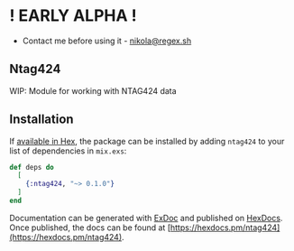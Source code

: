 # ! EARLY ALPHA ! 

- Contact me before using it - [nikola@regex.sh](mailto:nikola@regex-sh)

## Ntag424

WIP: Module for working with NTAG424 data

## Installation

If [available in Hex](https://hex.pm/docs/publish), the package can be installed
by adding `ntag424` to your list of dependencies in `mix.exs`:

```elixir
def deps do
  [
    {:ntag424, "~> 0.1.0"}
  ]
end
```

Documentation can be generated with [ExDoc](https://github.com/elixir-lang/ex_doc)
and published on [HexDocs](https://hexdocs.pm). Once published, the docs can
be found at [https://hexdocs.pm/ntag424](https://hexdocs.pm/ntag424).

